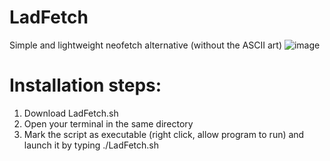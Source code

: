 # LadFetch
Simple and lightweight neofetch alternative (without the ASCII art) 
![image](https://user-images.githubusercontent.com/108401269/197392919-12ecd952-27c8-4b97-b95f-8a3c04f0aa2b.png)

# Installation steps:
1. Download LadFetch.sh
2. Open your terminal in the same directory
3. Mark the script as executable (right click, allow program to run) and launch it by typing ./LadFetch.sh
